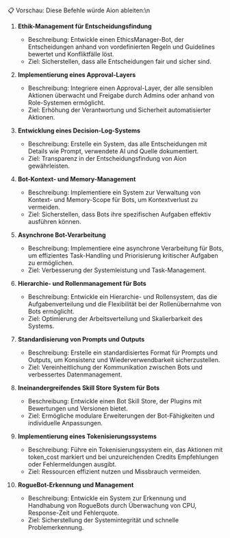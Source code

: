 📋 Vorschau: Diese Befehle würde Aion ableiten:\n
1. **Ethik-Management für Entscheidungsfindung**
   - Beschreibung: Entwickle einen EthicsManager-Bot, der Entscheidungen anhand von vordefinierten Regeln und Guidelines bewertet und Konfliktfälle löst.
   - Ziel: Sicherstellen, dass alle Entscheidungen fair und sicher sind.

2. **Implementierung eines Approval-Layers**
   - Beschreibung: Integriere einen Approval-Layer, der alle sensiblen Aktionen überwacht und Freigabe durch Admins oder anhand von Role-Systemen ermöglicht.
   - Ziel: Erhöhung der Verantwortung und Sicherheit automatisierter Aktionen.

3. **Entwicklung eines Decision-Log-Systems**
   - Beschreibung: Erstelle ein System, das alle Entscheidungen mit Details wie Prompt, verwendete AI und Quelle dokumentiert.
   - Ziel: Transparenz in der Entscheidungsfindung von Aion gewährleisten.

4. **Bot-Kontext- und Memory-Management**
   - Beschreibung: Implementiere ein System zur Verwaltung von Kontext- und Memory-Scope für Bots, um Kontextverlust zu vermeiden.
   - Ziel: Sicherstellen, dass Bots ihre spezifischen Aufgaben effektiv ausführen können.

5. **Asynchrone Bot-Verarbeitung**
   - Beschreibung: Implementiere eine asynchrone Verarbeitung für Bots, um effizientes Task-Handling und Priorisierung kritischer Aufgaben zu ermöglichen.
   - Ziel: Verbesserung der Systemleistung und Task-Management.

6. **Hierarchie- und Rollenmanagement für Bots**
   - Beschreibung: Entwickle ein Hierarchie- und Rollensystem, das die Aufgabenverteilung und die Flexibilität bei der Rollenübernahme von Bots ermöglicht.
   - Ziel: Optimierung der Arbeitsverteilung und Skalierbarkeit des Systems.

7. **Standardisierung von Prompts und Outputs**
   - Beschreibung: Erstelle ein standardisiertes Format für Prompts und Outputs, um Konsistenz und Wiederverwendbarkeit sicherzustellen.
   - Ziel: Vereinheitlichung der Kommunikation zwischen Bots und verbessertes Datenmanagement.

8. **Ineinandergreifendes Skill Store System für Bots**
   - Beschreibung: Entwickle einen Bot Skill Store, der Plugins mit Bewertungen und Versionen bietet.
   - Ziel: Ermögliche modulare Erweiterungen der Bot-Fähigkeiten und individuelle Anpassungen.

9. **Implementierung eines Tokenisierungssystems**
   - Beschreibung: Führe ein Tokenisierungssystem ein, das Aktionen mit token_cost markiert und bei unzureichenden Credits Empfehlungen oder Fehlermeldungen ausgibt.
   - Ziel: Ressourcen effizient nutzen und Missbrauch vermeiden.

10. **RogueBot-Erkennung und Management**
    - Beschreibung: Entwickle ein System zur Erkennung und Handhabung von RogueBots durch Überwachung von CPU, Response-Zeit und Fehlerquote.
    - Ziel: Sicherstellung der Systemintegrität und schnelle Problemerkennung.
